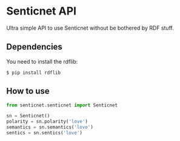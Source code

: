 # Senticnet API

Ultra simple API to use Senticnet without be bothered by RDF stuff.

## Dependencies

You need to install the rdflib:

```
$ pip install rdflib
```

## How to use

```python
from senticnet.senticnet import Senticnet

sn = Senticnet()
polarity = sn.polarity('love')
semantics = sn.semantics('love')
sentics = sn.sentics('love')
```
